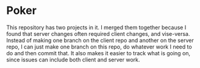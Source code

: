 # Poker

This repository has two projects in it. I merged them together because I found that server changes often required client changes, 
and vise-versa. Instead of making one branch on the client repo and another on the server repo, I can just make one branch on this repo,
do whatever work I need to do and then commit that. It also makes it easier to track what is going on, since issues can include both
client and server work.
